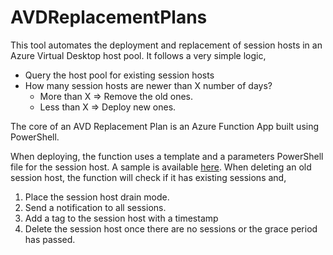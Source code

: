 # AVDReplacementPlans
This tool automates the deployment and replacement of session hosts in an Azure Virtual Desktop host pool.
It follows a very simple logic,
- Query the host pool for existing session hosts
- How many session hosts are newer than X number of days?
    - More than X => Remove the old ones.
    - Less than X => Deploy new ones.

The core of an AVD Replacement Plan is an Azure Function App built using PowerShell.

When deploying, the function uses a template and a parameters PowerShell file for the session host. A sample is available [here](SampleSessionHostTemplate).
When deleting an old session host, the function will check if it has existing sessions and,
1. Place the session host drain mode.
2. Send a notification to all sessions.
3. Add a tag to the session host with a timestamp
4. Delete the session host once there are no sessions or the grace period has passed.
